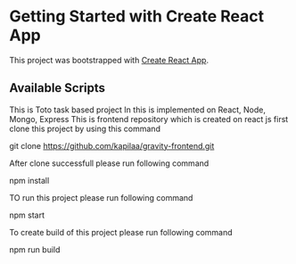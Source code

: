 # Getting Started with Create React App

This project was bootstrapped with [Create React App](https://github.com/facebook/create-react-app).

## Available Scripts

This is Toto task based project 
In this is implemented on React, Node, Mongo, Express
This is frontend repository which is created on react js
first clone this project by using this command 

git clone https://github.com/kapilaa/gravity-frontend.git

After clone successfull please run following command

npm install

TO run this project please run following command

npm start

To create build of this project please run following command

npm run build

